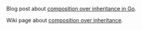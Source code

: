 Blog post about [composition over inheritance in Go](https://odetocode.com/blogs/scott/archive/2019/01/03/composition-over-inheritance-in-go.aspx?utm_campaign=Master%20the%20World%20of%20Golang&utm_medium=email&utm_source=Revue%20newsletter).

Wiki page about [composition over inheritance](https://en.wikipedia.org/wiki/Composition_over_inheritance).
